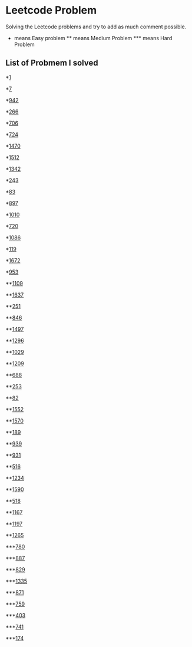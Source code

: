 # Leetcode Problem

Solving the Leetcode problems and try to add as much comment possible.
*    means Easy problem
**   means Medium Problem
***  means Hard Problem

## List of Probmem I solved

*[1](https://leetcode.com/problems/two-sum/)

*[7](https://leetcode.com/problems/reverse-integer/)

*[942](https://leetcode.com/problems/di-string-match/)

*[266](https://leetcode.com/problems/palindrome-permutation/)

*[706](https://leetcode.com/problems/design-hashmap/)

*[724](https://leetcode.com/problems/find-pivot-index/)

*[1470](https://leetcode.com/problems/shuffle-the-array/)

*[1512](https://leetcode.com/problems/number-of-good-pairs/)

*[1342](https://leetcode.com/problems/number-of-steps-to-reduce-a-number-to-zero/)

*[243](https://leetcode.com/problems/shortest-word-distance/)

*[83](https://leetcode.com/problems/remove-duplicates-from-sorted-list/)

*[897](https://leetcode.com/problems/increasing-order-search-tree/)

*[1010](https://leetcode.com/problems/pairs-of-songs-with-total-durations-divisible-by-60/)

*[720](https://leetcode.com/problems/longest-word-in-dictionary/)

*[1086](https://leetcode.com/problems/high-five/)

*[119](https://leetcode.com/problems/pascals-triangle-ii/)

*[1672](https://leetcode.com/problems/richest-customer-wealth/)

*[953](https://leetcode.com/problems/verifying-an-alien-dictionary/)

**[1109](https://leetcode.com/problems/corporate-flight-bookings/)

**[1637](https://leetcode.com/problems/widest-vertical-area-between-two-points-containing-no-points/)

**[251](https://leetcode.com/problems/flatten-2d-vector/)

**[846](https://leetcode.com/problems/hand-of-straights/)

**[1497](https://leetcode.com/problems/check-if-array-pairs-are-divisible-by-k/)

**[1296](https://leetcode.com/problems/divide-array-in-sets-of-k-consecutive-numbers/)

**[1029](https://leetcode.com/problems/two-city-scheduling/)

**[1209](https://leetcode.com/problems/remove-all-adjacent-duplicates-in-string-ii/)

**[688](https://leetcode.com/problems/knight-probability-in-chessboard/)

**[253](https://leetcode.com/problems/meeting-rooms-ii/)

**[82](https://leetcode.com/problems/remove-duplicates-from-sorted-list-ii/)

**[1552](https://leetcode.com/problems/magnetic-force-between-two-balls/)

**[1570](https://leetcode.com/problems/dot-product-of-two-sparse-vectors/)

**[189](https://leetcode.com/problems/rotate-array/)

**[939](https://leetcode.com/problems/minimum-area-rectangle/)

**[931](https://leetcode.com/problems/minimum-falling-path-sum/)

**[516](https://leetcode.com/problems/longest-palindromic-subsequence/)

**[1234](https://leetcode.com/problems/replace-the-substring-for-balanced-string/)

**[1590](https://leetcode.com/problems/make-sum-divisible-by-p/)

**[518](https://leetcode.com/problems/coin-change-2/)

**[1167](https://leetcode.com/problems/minimum-cost-to-connect-sticks/)

**[1197](https://leetcode.com/problems/minimum-knight-moves/)

**[1265](https://leetcode.com/problems/print-immutable-linked-list-in-reverse/)

***[780](https://leetcode.com/problems/reaching-points/)

***[887](https://leetcode.com/problems/super-egg-drop/)

***[829](https://leetcode.com/problems/consecutive-numbers-sum/)

***[1335](https://leetcode.com/problems/minimum-difficulty-of-a-job-schedule/)

***[871](https://leetcode.com/problems/minimum-number-of-refueling-stops/)

***[759](https://leetcode.com/problems/employee-free-time/)

***[403](https://leetcode.com/problems/frog-jump/)

***[741](https://leetcode.com/problems/cherry-pickup/)

***[174](https://leetcode.com/problems/dungeon-game/)